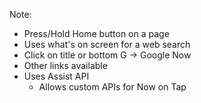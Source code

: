Note:
+ Press/Hold Home button on a page
+ Uses what's on screen for a web search
+ Click on title or bottom G -> Google Now
+ Other links available
+ Uses Assist API
	+ Allows custom APIs for Now on Tap
